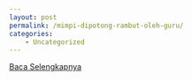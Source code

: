 ```yaml
---
layout: post
permalink: /mimpi-dipotong-rambut-oleh-guru/
categories:
    - Uncategorized
---
```


[Baca Selengkapnya](/01)